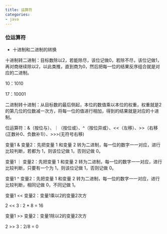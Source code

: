```yaml
---
title: 运算符
categories:
- java
---
```


### 位运算符

- 十进制和二进制的转换

十进制转二进制：目标数除以2，若能除尽，该位记做0，若除不尽，该位记做1，再对商继续除以2，以此类推，直到商为0，然后把每一位的结果反序组合就是对应的二进制。

10：1010

17：10001

二进制转十进制：从目标数的最后侧起，本位的数值乘以本位的权重，权重就是2的第几位的位数减一次方，将每一位的值进行相加，得到的结果就是对应的十进制。

位运算符：&（按位与）、｜（按位或）、^（按位异或）、<<（左移）、>>（右移(正数补0、负数补1)）、>>>(无符号右移)

变量1 & 变量2：先把变量 1 和变量 2 转为二进制，每一位的数字一一对应，进行比较判断，若都为 1，则该位记做 1，否则记做 0。

变量1 ｜ 变量2：先把变量 1 和变量 2 转为二进制，每一位的数字一一对应，进行比较判断，只要有一个为 1，则该位记做 1，否则记做 0。

变量1 ^ 变量2：先把变量 1 和变量 2 转为二进制，每一位的数字一一对应，进行比较判断，相同记做 0，不同记做 1。

变量1 << 变量2：变量1乘以2的变量2次方

2 << 3 : 2 * 8 = 16

变量1 >> 变量2：变量1除以2的变量2次方

2 >> 3：2/8 = 0





